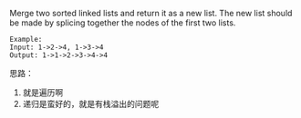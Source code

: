 Merge two sorted linked lists and return it as a new list. The new list should be made by splicing together the nodes of the first two lists.
```
Example:
Input: 1->2->4, 1->3->4
Output: 1->1->2->3->4->4
```

思路：
1. 就是遍历啊
2. 递归是蛮好的，就是有栈溢出的问题呢
